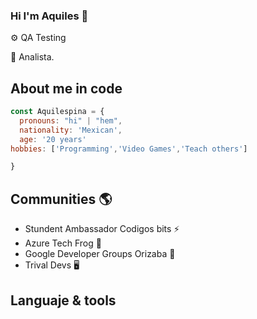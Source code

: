### Hi  I'm Aquiles 👋
<!--
- 🔭 I’m currently working on ...
- 🌱 I’m currently learning ...
- 👯 I’m looking to collaborate on ...
- 🤔 I’m looking for help with ...
- 💬 Ask me about ...
- 📫 How to reach me: ...
- 😄 Pronouns: ...
- ⚡ Fun fact: ...
-->

⚙ QA Testing

💼  Analista.

## About me in code 
```javascript
const Aquilespina = {
  pronouns: "hi" | "hem",
  nationality: 'Mexican',
  age: '20 years'
hobbies: ['Programming','Video Games','Teach others']

}
```
## Communities 🌎
* Stundent Ambassador Codigos bits ⚡️
* Azure Tech Frog 🐸
* Google Developer Groups Orizaba 🚀
* Trival Devs 🖥

## Languaje & tools

